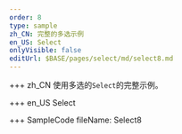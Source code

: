 ```yaml
---
order: 8
type: sample
zh_CN: 完整的多选示例
en_US: Select
onlyVisible: false
editUrl: $BASE/pages/select/md/select8.md
---
```


+++ zh_CN
使用多选的<Code>Select</Code>的完整示例。

+++ en_US
Select

+++ SampleCode
fileName: Select8
